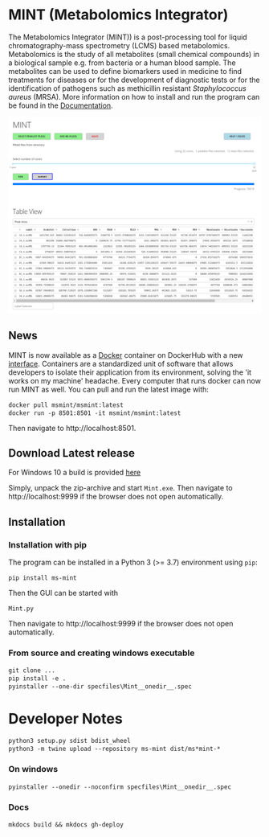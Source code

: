 # MINT (Metabolomics Integrator)

The Metabolomics Integrator (MINT)) is a post-processing tool for liquid chromatography-mass spectrometry (LCMS) based metabolomics. 
Metabolomics is the study of all metabolites (small chemical compounds) in a biological sample e.g. from bacteria or a human blood sample. 
The metabolites can be used to define biomarkers used in medicine to find treatments for diseases or for the development of diagnostic tests 
or for the identification of pathogens such as methicillin resistant _Staphylococcus aureus_ (MRSA). More information on how to install and run the program can be found in the [Documentation](https://soerendip.github.io/ms-mint/).

![GUI](./docs/image/mint-overview.png "The GUI")


## News

MINT is now available as a [Docker](https://www.docker.com/) container on DockerHub with a new [interface](https://github.com/soerendip/ms-mint-streamlit). Containers are a standardized unit of software that allows developers to isolate their application from its environment, solving the 'it works on my machine' headache. Every computer that runs docker can now run MINT as well. You can pull and run the latest image with:

    docker pull msmint/msmint:latest
    docker run -p 8501:8501 -it msmint/msmint:latest

Then navigate to http://localhost:8501.


## Download Latest release
For Windows 10 a build is provided [here](https://github.com/soerendip/ms-mint/releases/latest)

Simply, unpack the zip-archive and start `Mint.exe`. Then navigate to http://localhost:9999 if the browser does not open automatically.


## Installation

### Installation with pip

The program can be installed in a Python 3 (>= 3.7) environment using `pip`:

    pip install ms-mint

Then the GUI can be started with 

    Mint.py

Then navigate to http://localhost:9999 if the browser does not open automatically.


### From source and creating windows executable

    git clone ...
    pip install -e . 
    pyinstaller --one-dir specfiles\Mint__onedir__.spec


# Developer Notes

    python3 setup.py sdist bdist_wheel
    python3 -m twine upload --repository ms-mint dist/ms*mint-*

### On windows
    pyinstaller --onedir --noconfirm specfiles\Mint__onedir__.spec

### Docs

    mkdocs build && mkdocs gh-deploy